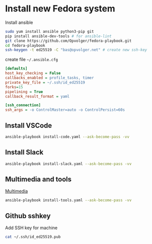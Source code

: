 # Install new Fedora system

Install ansible

```bash
sudo yum install ansible python3-pip git
pip install ansible-dev-tools # for ansible-lint
git clone https://github.com/Opvolger/fedora-playbook.git
cd fedora-playbook
ssh-keygen -t ed25519 -C "bas@opvolger.net" # create new ssh-key
```

create file `~/.ansible.cfg`

```ini
[defaults]
host_key_checking = False
callbacks_enabled = profile_tasks, timer
private_key_file = ~/.ssh/id_ed25519
forks=15
pipelining = True
callback_result_format = yaml

[ssh_connection]
ssh_args = -o ControlMaster=auto -o ControlPersist=60s
```

## Install VSCode

```bash
ansible-playbook install-code.yaml --ask-become-pass -vv
```

## Install Slack

```bash
ansible-playbook install-slack.yaml --ask-become-pass -vv
```

## Multimedia and tools

[Multimedia](https://rpmfusion.org/Howto/Multimedia)


```bash
ansible-playbook install-tools.yaml --ask-become-pass -vv
```

## Github sshkey

Add SSH key for machine

```bash
cat ~/.ssh/id_ed25519.pub
```